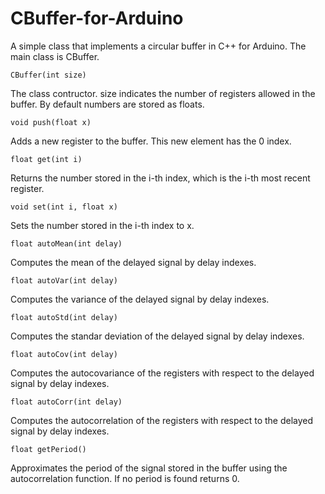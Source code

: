 # CBuffer-for-Arduino

A simple class that implements a circular buffer in C++ for Arduino. 
The main class is CBuffer.

`CBuffer(int size)`

The class contructor. size indicates the number of registers allowed in the buffer.
By default numbers are stored as floats.

`void push(float x)`

Adds a new register to the buffer. This new element has the 0 index.

`float get(int i)`

Returns the number stored in the i-th index, which is the i-th most recent register.

`void set(int i, float x)`

Sets the number stored in the i-th index to x.

`float autoMean(int delay)`

Computes the mean of the delayed signal by delay indexes.

`float autoVar(int delay)`

Computes the variance of the delayed signal by delay indexes.

`float autoStd(int delay)`

Computes the standar deviation of the delayed signal by delay indexes.

`float autoCov(int delay)`

Computes the autocovariance of the registers with respect to the delayed signal by delay indexes.

`float autoCorr(int delay)`

Computes the autocorrelation of the registers with respect to the delayed signal by delay indexes.

`float getPeriod()`

Approximates the period of the signal stored in the buffer using the autocorrelation function. If no period is found returns 0.
